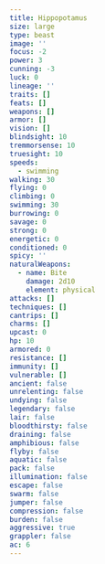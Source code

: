 ```yaml
---
title: Hippopotamus
size: large
type: beast
image: ''
focus: -2
power: 3
cunning: -3
luck: 0
lineage: ''
traits: []
feats: []
weapons: []
armor: []
vision: []
blindsight: 10
tremmorsense: 10
truesight: 10
speeds:
  - swimming
walking: 30
flying: 0
climbing: 0
swimming: 30
burrowing: 0
savage: 0
strong: 0
energetic: 0
conditioned: 0
spicy: ''
naturalWeapons:
  - name: Bite
    damage: 2d10
    element: physical
attacks: []
techniques: []
cantrips: []
charms: []
upcast: 0
hp: 10
armored: 0
resistance: []
immunity: []
vulnerable: []
ancient: false
unrelenting: false
undying: false
legendary: false
lair: false
bloodthirsty: false
draining: false
amphibious: false
flyby: false
aquatic: false
pack: false
illumination: false
escape: false
swarm: false
jumper: false
compression: false
burden: false
aggressive: true
grappler: false
ac: 6
---
```


